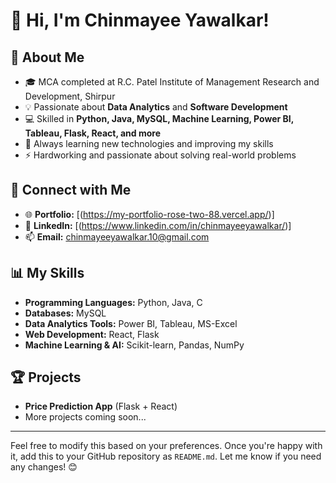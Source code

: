 # 👋 Hi, I'm Chinmayee Yawalkar!  

## 🚀 About Me  
- 🎓 MCA completed at R.C. Patel Institute of Management Research and Development, Shirpur  
- 💡 Passionate about **Data Analytics** and **Software Development**  
- 💻 Skilled in **Python, Java, MySQL, Machine Learning, Power BI, Tableau, Flask, React, and more**  
- 🌱 Always learning new technologies and improving my skills  
- ⚡ Hardworking and passionate about solving real-world problems  

## 🔗 Connect with Me  
- 🌐 **Portfolio:** [(https://my-portfolio-rose-two-88.vercel.app/)]
- 💼 **LinkedIn:** [(https://www.linkedin.com/in/chinmayeeyawalkar/)]
- 📫 **Email:** chinmayeeyawalkar.10@gmail.com 

## 📊 My Skills  
- **Programming Languages:** Python, Java, C  
- **Databases:** MySQL 
- **Data Analytics Tools:** Power BI, Tableau, MS-Excel  
- **Web Development:** React, Flask  
- **Machine Learning & AI:** Scikit-learn, Pandas, NumPy  

## 🏆 Projects  
- **Price Prediction App** (Flask + React)  
- More projects coming soon...  

---

Feel free to modify this based on your preferences. Once you're happy with it, add this to your GitHub repository as `README.md`. Let me know if you need any changes! 😊

